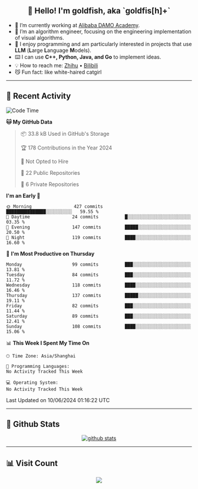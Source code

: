 
<h2 align="center">👋 Hello! I'm goldfish, aka `goldfis[h]+`</h2>

- 📍 I’m currently working at [Alibaba DAMO Academy](https://damo.alibaba.com/).  
- 🌱 I’m an algorithm engineer, focusing on the engineering implementation of visual algorithms.  
- 💬 I enjoy programming and am particularly interested in projects that use **LLM** (**L**arge **L**anguage **M**odels).   
- ⌨️ I can use **C++, Python, Java, and Go** to implement ideas.  
- 💡 How to reach me: [Zhihu](https://www.zhihu.com/people/goldfishh) • [Bilibili](https://space.bilibili.com/11349246)  
- 😼 Fun fact: like white-haired catgirl  

-------

## 🔧 Recent Activity

<!--START_SECTION:waka-->
![Code Time](http://img.shields.io/badge/Code%20Time-86%20hrs%2032%20mins-blue)

**🐱 My GitHub Data** 

> 📦 33.8 kB Used in GitHub's Storage 
 > 
> 🏆 178 Contributions in the Year 2024
 > 
> 🚫 Not Opted to Hire
 > 
> 📜 22 Public Repositories 
 > 
> 🔑 6 Private Repositories 
 > 
**I'm an Early 🐤** 

```text
🌞 Morning                427 commits         ███████████████░░░░░░░░░░   59.55 % 
🌆 Daytime                24 commits          █░░░░░░░░░░░░░░░░░░░░░░░░   03.35 % 
🌃 Evening                147 commits         █████░░░░░░░░░░░░░░░░░░░░   20.50 % 
🌙 Night                  119 commits         ████░░░░░░░░░░░░░░░░░░░░░   16.60 % 
```
📅 **I'm Most Productive on Thursday** 

```text
Monday                   99 commits          ███░░░░░░░░░░░░░░░░░░░░░░   13.81 % 
Tuesday                  84 commits          ███░░░░░░░░░░░░░░░░░░░░░░   11.72 % 
Wednesday                118 commits         ████░░░░░░░░░░░░░░░░░░░░░   16.46 % 
Thursday                 137 commits         █████░░░░░░░░░░░░░░░░░░░░   19.11 % 
Friday                   82 commits          ███░░░░░░░░░░░░░░░░░░░░░░   11.44 % 
Saturday                 89 commits          ███░░░░░░░░░░░░░░░░░░░░░░   12.41 % 
Sunday                   108 commits         ████░░░░░░░░░░░░░░░░░░░░░   15.06 % 
```


📊 **This Week I Spent My Time On** 

```text
🕑︎ Time Zone: Asia/Shanghai

💬 Programming Languages: 
No Activity Tracked This Week

💻 Operating System: 
No Activity Tracked This Week
```


 Last Updated on 10/06/2024 01:16:22 UTC
<!--END_SECTION:waka-->

-------

## 📆 Github Stats

<p align="center">
    <a href="https://github.com/anuraghazra/github-readme-stats">
      <img src="https://github-readme-stats.vercel.app/api?username=goldfishh&show_icons=true&theme=dracula" alt="github stats" />
    </a>
</p>

-------

## 📊 Visit Count

<p align="center">
  <a href="https://count.getloli.com/"><img src="https://count.getloli.com/get/@:goldfishh?theme=rule34"></a>
</p>
